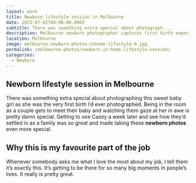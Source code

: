 ```yaml
---
layout: work
title: Newborn lifestyle session in Melbourne
date: 2025-07-02T00:00:00.000Z
subtitle: There was something extra special about photograph...
description: Melbourne newborn photographer captures first birth experience in home lifestyle session. Natural newborn photography with special connection and family settling in moments.
location: Melbourne
image: melbourne-newborn-photos-inhome-lifestyle-9.jpg
permalink: /melbourne-photos/newborn-in-home-lifestyle-session/
categories:
  - Newborn
---
```


## Newborn lifestyle session in Melbourne

There was something extra special about photographing this sweet baby girl as she was the very first birth I’d ever photographed. Being in the room as a couple gets to meet their baby and watching them gaze at her in awe is pretty damn special. Getting to see Casey a week later and see how they’d settled in as a family was so great and made taking these **newborn photos** even more special.

## Why this is my favourite part of the job

Whenever somebody asks me what I love the most about my job, I tell them it’s exactly this. It’s getting to be there for so many big moments in people’s lives. It really is pretty great.
